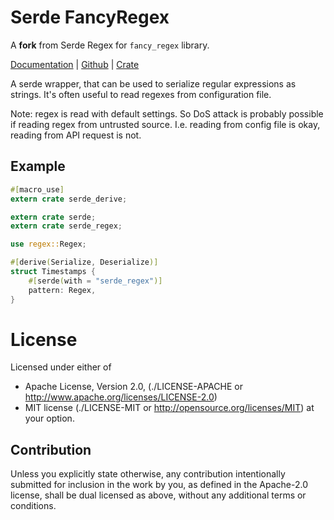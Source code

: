 Serde FancyRegex
============

A __fork__ from Serde Regex for `fancy_regex` library.

[Documentation](https://docs.rs/serde_regex) |
[Github](https://github.com/zjaume/serde-fancy-regex) |
[Crate](https://crates.io/crates/serde_fancy_regex)

A serde wrapper, that can be used to serialize regular expressions as strings.
It's often useful to read regexes from configuration file.

Note: regex is read with default settings. So DoS attack is probably possible
if reading regex from untrusted source. I.e. reading from config file is
okay, reading from API request is not.


Example
-------

```rust
#[macro_use]
extern crate serde_derive;

extern crate serde;
extern crate serde_regex;

use regex::Regex;

#[derive(Serialize, Deserialize)]
struct Timestamps {
    #[serde(with = "serde_regex")]
    pattern: Regex,
}
```


License
=======

Licensed under either of

* Apache License, Version 2.0,
  (./LICENSE-APACHE or http://www.apache.org/licenses/LICENSE-2.0)
* MIT license (./LICENSE-MIT or http://opensource.org/licenses/MIT)
  at your option.

Contribution
------------

Unless you explicitly state otherwise, any contribution intentionally
submitted for inclusion in the work by you, as defined in the Apache-2.0
license, shall be dual licensed as above, without any additional terms or
conditions.

